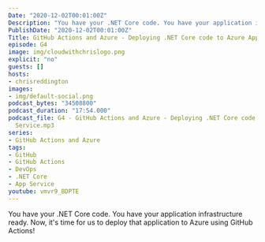 ```yaml
---
Date: "2020-12-02T00:01:00Z"
Description: "You have your .NET Core code. You have your application infrastructure ready. Now, it's time for us to deploy that application to Azure using GitHub Actions!"
PublishDate: "2020-12-02T00:01:00Z"
Title: GitHub Actions and Azure - Deploying .NET Core code to Azure App Service
episode: G4
image: img/cloudwithchrislogo.png
explicit: "no"
guests: []
hosts:
- chrisreddington
images:
- img/default-social.png
podcast_bytes: "34508800"
podcast_duration: "17:54.000"
podcast_file: G4 - GitHub Actions and Azure - Deploying .NET Core code to Azure App
  Service.mp3
series:
- GitHub Actions and Azure
tags:
- GitHub
- GitHub Actions
- DevOps
- .NET Core
- App Service
youtube: vmvr9_BDPTE
---
```

You have your .NET Core code. You have your application infrastructure ready. Now, it's time for us to deploy that application to Azure using GitHub Actions!